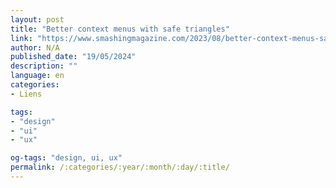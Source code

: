 ```yaml
---
layout: post
title: "Better context menus with safe triangles"
link: "https://www.smashingmagazine.com/2023/08/better-context-menus-safe-triangles"
author: N/A
published_date: "19/05/2024"
description: ""
language: en
categories:
- Liens

tags:
- "design"
- "ui"
- "ux"

og-tags: "design, ui, ux"
permalink: /:categories/:year/:month/:day/:title/
---
```

